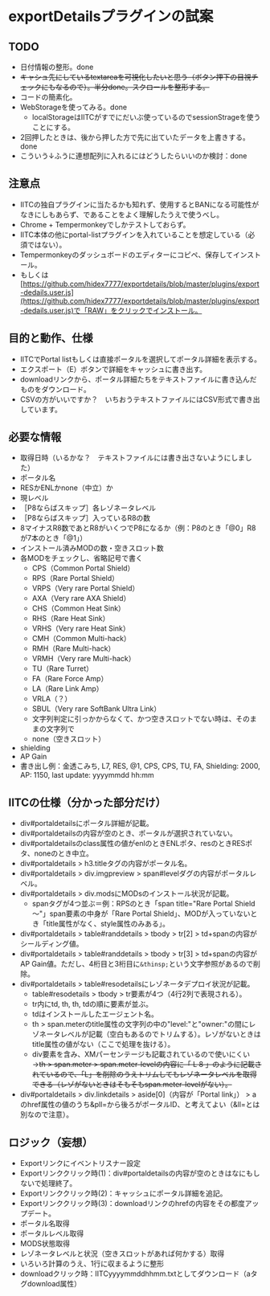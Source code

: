# exportDetailsプラグインの試案

## TODO
- 日付情報の整形。done
- <del>キャシュ先にしているtextareaを可視化したいと思う（ボタン押下の目視チェックにもなるので）。半分done。スクロールを整形する。</del>
- コードの簡素化。
- WebStorageを使ってみる。done
    - localStorageはIITCがすでにだいぶ使っているのでsessionStrageを使うことにする。
- 2回押したときは、後から押した方で先に出ていたデータを上書きする。done
- こういう↓ふうに連想配列に入れるにはどうしたらいいのか検討：done

## 注意点
- IITCの独自プラグインに当たるかも知れず、使用するとBANになる可能性がなきにしもあらず、であることをよく理解したうえで使うべし。
- Chrome + Tempermonkeyでしかテストしておらず。
- IITC本体の他にportal-listプラグインを入れていることを想定している（必須ではない）。
- Tempermonkeyのダッシュボードのエディターにコピペ、保存してインストール。
- もしくは[https://github.com/hidex7777/exportdetails/blob/master/plugins/export-dedails.user.js](https://github.com/hidex7777/exportdetails/blob/master/plugins/export-dedails.user.js)で「RAW」をクリックでインストール。

## 目的と動作、仕様
- IITCでPortal listもしくは直接ポータルを選択してポータル詳細を表示する。
- エクスポート（E）ボタンで詳細をキャッシュに書き出す。
- downloadリンクから、ポータル詳細たちをテキストファイルに書き込んだものをダウンロード。
- CSVの方がいいですか？　いちおうテキストファイルにはCSV形式で書き出しています。

## 必要な情報
- 取得日時（いるかな？　テキストファイルには書き出さないようにしました）
- ポータル名
- RESかENLかnone（中立）か
- 現レベル
- ［P8ならばスキップ］各レゾネータレベル
- ［P8ならばスキップ］入っているR8の数
- 8マイナスR8数であとR8がいくつでP8になるか（例：P8のとき「@0」R8が7本のとき「@1」）
- インストール済みMODの数・空きスロット数
- 各MODをチェックし、省略記号で書く
    - CPS（Common Portal Shield）
    - RPS（Rare Portal Shield）
    - VRPS（Very rare Portal Shield）
    - AXA（Very rare AXA Shield）
    - CHS（Common Heat Sink）
    - RHS（Rare Heat Sink）
    - VRHS（Very rare Heat Sink）
    - CMH（Common Multi-hack）
    - RMH（Rare Multi-hack）
    - VRMH（Very rare Multi-hack）
    - TU（Rare Turret）
    - FA（Rare Force Amp）
    - LA（Rare Link Amp）
    - VRLA（？）
    - SBUL（Very rare SoftBank Ultra Link）
    - 文字列判定に引っかからなくて、かつ空きスロットでない時は、そのままの文字列で
    - none（空きスロット）
- shielding
- AP Gain
- 書き出し例：金透こみち, L7, RES, @1, CPS, CPS, TU, FA, Shielding: 2000, AP: 1150, last update: yyyymmdd hh:mm

## IITCの仕様（分かった部分だけ）
- div#portaldetailsにポータル詳細が記載。
- div#portaldetailsの内容が空のとき、ポータルが選択されていない。
- div#portaldetailsのclass属性の値がenlのときENLポタ、resのときRESポタ、noneのとき中立。
- div#portaldetails > h3.titleタグの内容がポータル名。
- div#portaldetails > div.imgpreview > span#levelダグの内容がポータルレベル。
- div#portaldetails > div.modsにMODsのインストール状況が記載。
    - spanタグが4つ並ぶ＝例：RPSのとき「span title="Rare Portal Shield～"」span要素の中身が「Rare Portal Shield」、MODが入っていないとき「title属性がなく、style属性のみある」。
- div#portaldetails > table#randdetails > tbody > tr[2] > td+spanの内容がシールディング値。
- div#portaldetails > table#randdetails > tbody > tr[3] > td+spanの内容がAP Gain値。ただし、4桁目と3桁目に`&thinsp;`という文字参照があるので削除。
- div#portaldetails > table#resodetailsにレゾネータデプロイ状況が記載。
    - table#resodetails > tbody > tr要素が4つ（4行2列で表現される）。
    - tr内にtd, th, th, tdの順に要素が並ぶ。
    - tdはインストールしたエージェント名。
    - th > span.meterのtitle属性の文字列の中の"level:"と"owner:"の間にレゾネータレベルが記載（空白もあるのでトリムする）。レゾがないときはtitle属性の値がない（ここで処理を抜ける）。
    - div要素を含み、XMパーセンテージも記載されているので使いにくい→<del>th > span.meter > span.meter-levelの内容に「 L 8 」のように記載されているので、「L」を削除のうえトリムしてもレゾネータレベルを取得できる（レゾがないときはそもそもspan.meter-levelがない）。</del>
- div#portaldetails > div.linkdetails > aside[0]（内容が「Portal link」） > aのhref属性の値のうち&pll=から後ろがポータルID、と考えてよい（&ll=とは別なので注意）。

## ロジック（妄想）
- Exportリンクにイベントリスナー設定
- Exportリンククリック時(1)：div#portaldetailsの内容が空のときはなにもしないで処理終了。
- Exportリンククリック時(2)：キャッシュにポータル詳細を追記。
- Exportリンククリック時(3)：downloadリンクのhrefの内容をその都度アップデート。
- ポータル名取得
- ポータルレベル取得
- MODS状態取得
- レゾネータレベルと状況（空きスロットがあれば何かする）取得
- いろいろ計算のうえ、1行に収まるように整形
- downloadクリック時：IITCyyyymmddhhmm.txtとしてダウンロード（aタグdownload属性）
